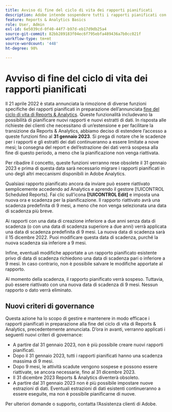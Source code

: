 ```yaml
---
title: Avviso di fine del ciclo di vita dei rapporti pianificati
description: Adobe intende sospendere tutti i rapporti pianificati con una data di creazione superiore ai due anni.
feature: Reports & Analytics Basics
role: User, Admin
exl-id: 6e5039cd-0f40-44f7-b97d-eb17d9db25a4
source-git-commit: 82bb289183f04ec6f795ebfa489436a7b0cc021f
workflow-type: tm+mt
source-wordcount: '448'
ht-degree: 98%

---
```


# Avviso di fine del ciclo di vita dei rapporti pianificati

Il 21 aprile 2022 è stata annunciata la rimozione di diverse funzioni specifiche dei rapporti pianificati in preparazione dell’annunciata [fine del ciclo di vita di Reports &amp; Analytics](https://www.adobe.com/go/analytics_rnaeol_en). Queste funzionalità includevano la possibilità di pianificare nuovi rapporti e nuovi estratti di dati. In risposta alle richieste dei clienti che necessitano di un’estensione e per facilitare la transizione da Reports &amp; Analytics, abbiamo deciso di estendere l’accesso a queste funzioni fino al **31 gennaio 2023**. Si prega di notare che le scadenze per i rapporti e gli estratti dei dati continueranno a essere limitate a nove mesi; la consegna del report e dell’estrazione dei dati verrà sospesa alla fine di questo periodo, a meno che la pianificazione non venga riattivata.

Per ribadire il concetto, queste funzioni verranno rese obsolete il 31 gennaio 2023 e prima di questa data sarà necessario migrare i rapporti pianificati in uno degli altri meccanismi disponibili in Adobe Analytics.

Qualsiasi rapporto pianificato ancora da inviare può essere riattivato semplicemente accedendo ad Analytics e aprendo il gestore [!UICONTROL Scheduled Reports]. Fai clic sull’icona **[!UICONTROL Edit]** e imposta una nuova ora e scadenza per la pianificazione. Il rapporto riattivato avrà una scadenza predefinita di 9 mesi, a meno che non venga selezionata una data di scadenza più breve.

Ai rapporti con una data di creazione inferiore a due anni senza data di scadenza (o con una data di scadenza superiore a due anni) verrà applicata una data di scadenza predefinita di 9 mesi. La nuova data di scadenza sarà il 15 dicembre 2022. Puoi modificare questa data di scadenza, purché la nuova scadenza sia inferiore a 9 mesi.

Infine, eventuali modifiche apportate a un rapporto pianificato esistente privo di data di scadenza richiedono una data di scadenza pari o inferiore a 9 mesi. In caso contrario, non è possibile salvare le modifiche apportate al rapporto.

Al momento della scadenza, il rapporto pianificato verrà sospeso. Tuttavia, può essere riattivato con una nuova data di scadenza di 9 mesi. Nessun rapporto o dato verrà eliminato.

## Nuovi criteri di governance

Questa azione ha lo scopo di gestire e mantenere in modo efficace i rapporti pianificati in preparazione alla fine del ciclo di vita di Reports &amp; Analytics, precedentemente annunciata. D’ora in avanti, verranno applicati i seguenti nuovi criteri di governance:

* A partire dal 31 gennaio 2023, non è più possibile creare nuovi rapporti pianificati.
* Dopo il 31 gennaio 2023, tutti i rapporti pianificati hanno una scadenza massima di 9 mesi.
* Dopo 9 mesi, le attività scadute vengono sospese e possono essere riattivate, se ancora necessarie, fino al 31 dicembre 2023.
* Il 31 dicembre 2023 Reports &amp; Analytics diventerà obsoleto.
* A partire dal 31 gennaio 2023 non è più possibile impostare nuove estrazioni di dati. Eventuali estrazioni di dati esistenti continueranno a essere eseguite, ma non è possibile pianificarne di nuove.

Per ulteriori domande o supporto, contatta l’Assistenza clienti di Adobe.
